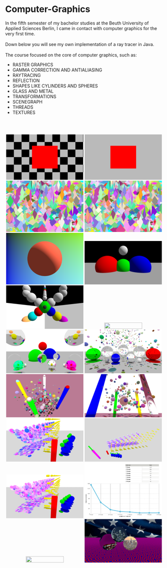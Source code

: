 # Computer-Graphics
In the fifth semester of my bachelor studies at the Beuth University of Applied Sciences Berlin, I came in contact with computer graphics for the very first time.
<br/><br/>
Down below you will see my own implementation of a ray tracer in Java.
<br/><br/>
The course focused on the core of computer graphics, such as:
<ul>
    <li>RASTER GRAPHICS</li>
    <li>GAMMA CORRECTION AND ANTIALIASING</li>
    <li>RAYTRACING</li>
    <li>REFLECTION</li>
    <li>SHAPES LIKE CYLINDERS AND SPHERES</li>
    <li>GLASS AND METAL</li>
    <li>TRANSFORMATIONS</li>
    <li>SCENEGRAPH</li>
    <li>THREADS</li>
    <li>TEXTURES</li>
</ul>
<br/><br/>
<p align="center">
    <img src="./doc/a01-checkered-background.png"  width="49%" height="49%">
    <img src="./doc/a01-square.png"  width="49%" height="49%">
    <img src="./doc/a02-discs.png"  width="49%" height="49%">
    <img src="./doc/a02-supersampling.png"  width="49%" height="49%">
    <img src="./doc/a03-one-sphere.png"  width="49%" height="49%">
    <img src="./doc/a04-3-spheres.png"  width="49%" height="49%">
    <img src="./doc/a04-scene.png"  width="49%" height="49%">
    <img src="./doc/a05-diffuse-spheres.png"  width="49%" height="49%">
    <img src="./doc/a06-mirrors-glass-1.png"  width="49%" height="49%">
    <img src="./doc/a06-mirrors-glass-2.png"  width="49%" height="49%">
    <img src="./doc/a07-1.png"  width="49%" height="49%">
    <img src="./doc/a07-2.png"  width="49%" height="49%">
    <img src="./doc/a08-1.png"  width="49%" height="49%">
    <img src="./doc/a08-2.png"  width="49%" height="49%">
    <img src="./doc/a09-benchmark-scene.png"  width="49%" height="49%">
    <img src="./doc/a09-results.png"  width="49%" height="49%">
    <img src="./doc/a10-1.png"  width="49%" height="49%">
    <img src="./doc/a10-2.png"  width="49%" height="49%">
</p>
<br/>

